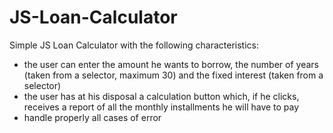 # JS-Loan-Calculator
Simple JS Loan Calculator with the following characteristics:

- the user can enter the amount he wants to borrow, the number of years (taken from a selector, maximum 30) and the fixed interest (taken from a selector)
- the user has at his disposal a calculation button which, if he clicks, receives a report of all the monthly installments he will have to pay
- handle properly all cases of error 
